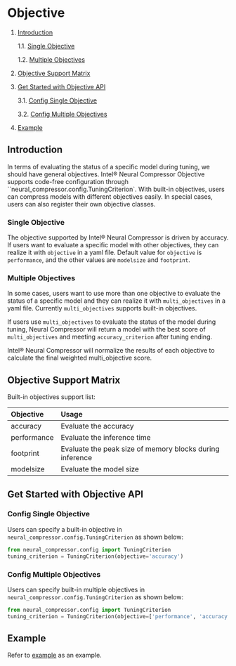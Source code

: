 Objective
=======

1. [Introduction](#introduction)

    1.1. [Single Objective](#single-objective)

    1.2. [Multiple Objectives](#multiple-objectives)

2. [Objective Support Matrix](#objective-support-matrix)

3. [Get Started with Objective API](#get-start-with-objective-api)

    3.1. [Config Single Objective](#config-single-objective)

    3.2. [Config Multiple Objectives](#config-multiple-objectives)

4. [Example](#example)

## Introduction

In terms of evaluating the status of a specific model during tuning, we should have general objectives. Intel® Neural Compressor Objective supports code-free configuration through ``neural_compressor.config.TuningCriterion`. With built-in objectives, users can compress models with different objectives easily. In special cases, users can also register their own objective classes.

### Single Objective

The objective supported by Intel® Neural Compressor is driven by accuracy. If users want to evaluate a specific model with other objectives, they can realize it with `objective` in a yaml file. Default value for `objective` is `performance`, and the other values are `modelsize` and `footprint`.

### Multiple Objectives

In some cases, users want to use more than one objective to evaluate the status of a specific model and they can realize it with `multi_objectives` in a yaml file. Currently `multi_objectives` supports built-in objectives.

If users use `multi_objectives` to evaluate the status of the model during tuning, Neural Compressor will return a model with the best score of `multi_objectives` and meeting `accuracy_criterion` after tuning ending.

Intel® Neural Compressor will normalize the results of each objective to calculate the final weighted multi_objective score.


## Objective Support Matrix

Built-in objectives support list:

| Objective    | Usage                                                    |
| :------      | :------                                                  |
| accuracy     | Evaluate the accuracy                                    |
| performance  | Evaluate the inference time                              |
| footprint    | Evaluate the peak size of memory blocks during inference |
| modelsize    | Evaluate the model size                                  |

## Get Started with Objective API

### Config Single Objective

Users can specify a built-in objective in `neural_compressor.config.TuningCriterion` as shown below:

```python
from neural_compressor.config import TuningCriterion
tuning_criterion = TuningCriterion(objective='accuracy')

```

### Config Multiple Objectives

Users can specify built-in multiple objectives in `neural_compressor.config.TuningCriterion` as shown below:

```python
from neural_compressor.config import TuningCriterion
tuning_criterion = TuningCriterion(objective=['performance', 'accuracy'])
```

## Example
Refer to [example](../neural_compressor/template/ptq.yaml) as an example.
